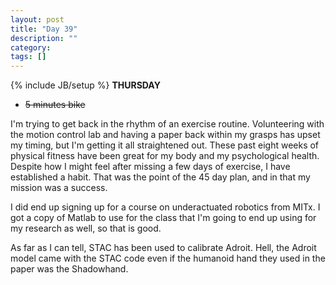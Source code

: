 ```yaml
---
layout: post
title: "Day 39"
description: ""
category:
tags: []
---
```

{% include JB/setup %}
**THURSDAY**

- ~~5 minutes bike~~

I'm trying to get back in the rhythm of an exercise routine. Volunteering with the motion control lab and having a paper back within my grasps has upset my timing, but I'm getting it all straightened out. These past eight weeks of physical fitness have been great for my body and my psychological health. Despite how I might feel after missing a few days of exercise, I have established a habit. That was the point of the 45 day plan, and in that my mission was a success.

I did end up signing up for a course on underactuated robotics from MITx. I got a copy of Matlab to use for the class that I'm going to end up using for my research as well, so that is good.

As far as I can tell, STAC has been used to calibrate Adroit. Hell, the Adroit model came with the STAC code even if the humanoid hand they used in the paper was the Shadowhand.
